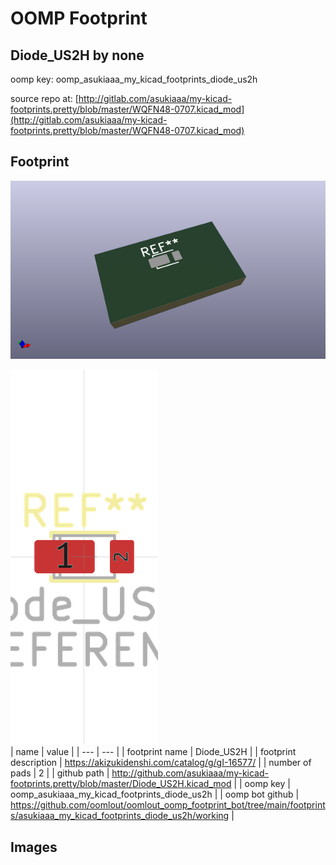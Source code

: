 # OOMP Footprint  
## Diode_US2H  by none  
  
oomp key: oomp_asukiaaa_my_kicad_footprints_diode_us2h  
  
source repo at: [http://gitlab.com/asukiaaa/my-kicad-footprints.pretty/blob/master/WQFN48-0707.kicad_mod](http://gitlab.com/asukiaaa/my-kicad-footprints.pretty/blob/master/WQFN48-0707.kicad_mod)  
## Footprint  
  
[![working_kicad_pcb_3d.png](working_kicad_pcb_3d_600.png)](working_kicad_pcb_3d.png)  
  
[![working.png](working_600.png)](working.png)  
| name | value | 
| --- | --- | 
| footprint name | Diode_US2H | 
| footprint description | https://akizukidenshi.com/catalog/g/gI-16577/ | 
| number of pads | 2 | 
| github path | http://github.com/asukiaaa/my-kicad-footprints.pretty/blob/master/Diode_US2H.kicad_mod | 
| oomp key | oomp_asukiaaa_my_kicad_footprints_diode_us2h | 
| oomp bot github | https://github.com/oomlout/oomlout_oomp_footprint_bot/tree/main/footprints/asukiaaa_my_kicad_footprints_diode_us2h/working | 
## Images  
